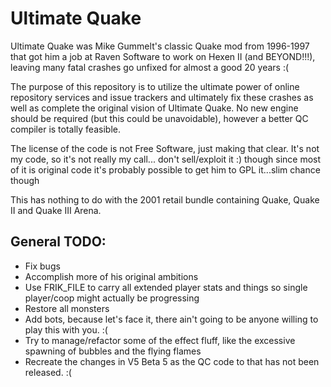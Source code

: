 # Ultimate Quake
  Ultimate Quake was Mike Gummelt's classic Quake mod from 1996-1997 that got him a job at Raven Software to work on Hexen II (and BEYOND!!!), leaving many fatal crashes go unfixed for almost a good 20 years :(

  The purpose of this repository is to utilize the ultimate power of online repository services and issue trackers and ultimately fix these crashes as well as complete the original vision of Ultimate Quake.  No new engine should be required (but this could be unavoidable), however a better QC compiler is totally feasible. 

  The license of the code is not Free Software, just making that clear.  It's not my code, so it's not really my call... don't sell/exploit it :) though since most of it is original code it's probably possible to get him to GPL it...slim chance though
  
  This has nothing to do with the 2001 retail bundle containing Quake, Quake II and Quake III Arena.

## General TODO:
- Fix bugs
- Accomplish more of his original ambitions
- Use FRIK_FILE to carry all extended player stats and things so single player/coop might actually be progressing
- Restore all monsters
- Add bots, because let's face it, there ain't going to be anyone willing to play this with you. :(
- Try to manage/refactor some of the effect fluff, like the excessive spawning of bubbles and the flying flames
- Recreate the changes in V5 Beta 5 as the QC code to that has not been released. :(